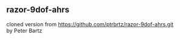 

razor-9dof-ahrs
---------------

cloned version from https://github.com/ptrbrtz/razor-9dof-ahrs.git  
by Peter Bartz

